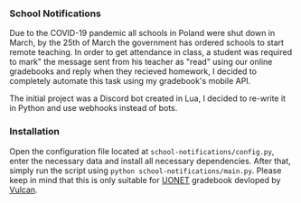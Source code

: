 ### School Notifications
Due to the COVID-19 pandemic all schools in Poland were shut down in March, by the 25th of March the government has ordered schools to start remote teaching. In order to get attendance in class, a student was required to mark" the message sent from his teacher as "read" using our online gradebooks and reply when they recieved homework, I decided to completely automate this task using my gradebook's mobile API.

The initial project was a Discord bot created in Lua, I decided to re-write it in Python and use webhooks instead of bots. 

### Installation 
Open the configuration file located at `school-notifications/config.py`, enter the necessary data and install all necessary dependencies. After that, simply run the script using `python school-notifications/main.py`. Please keep in mind that this is only suitable for [UONET](https://www.vulcan.edu.pl/programy/e-dziennik-uonet-87) gradebook devloped by [Vulcan](https://www.vulcan.edu.pl/).
